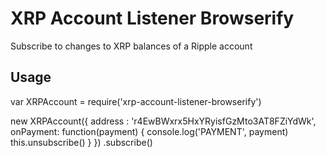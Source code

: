 # XRP Account Listener Browserify

Subscribe to changes to XRP balances of a Ripple account

## Usage

var XRPAccount = require('xrp-account-listener-browserify')

new XRPAccount({
  address  : 'r4EwBWxrx5HxYRyisfGzMto3AT8FZiYdWk',
  onPayment: function(payment) {
    console.log('PAYMENT', payment)
    this.unsubscribe()
  }
})
.subscribe()

